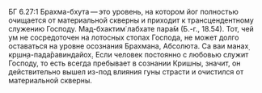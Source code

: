 БГ 6.27:1	Брахма-бхута — это уровень, на котором йог полностью очищается от материальной скверны и приходит к трансцендентному служению Господу. Мад-бхактим̇ лабхате пара̄м (Б.-г., 18.54). Тот, чей ум не сосредоточен на лотосных стопах Господа, не может долго оставаться на уровне осознания Брахмана, Абсолюта. Са ваи манах̣ кр̣шн̣а-пада̄равиндайох̣. Если человек постоянно с любовью служит Господу, то есть всегда пребывает в сознании Кришны, значит, он действительно вышел из-под влияния гуны страсти и очистился от материальной скверны.